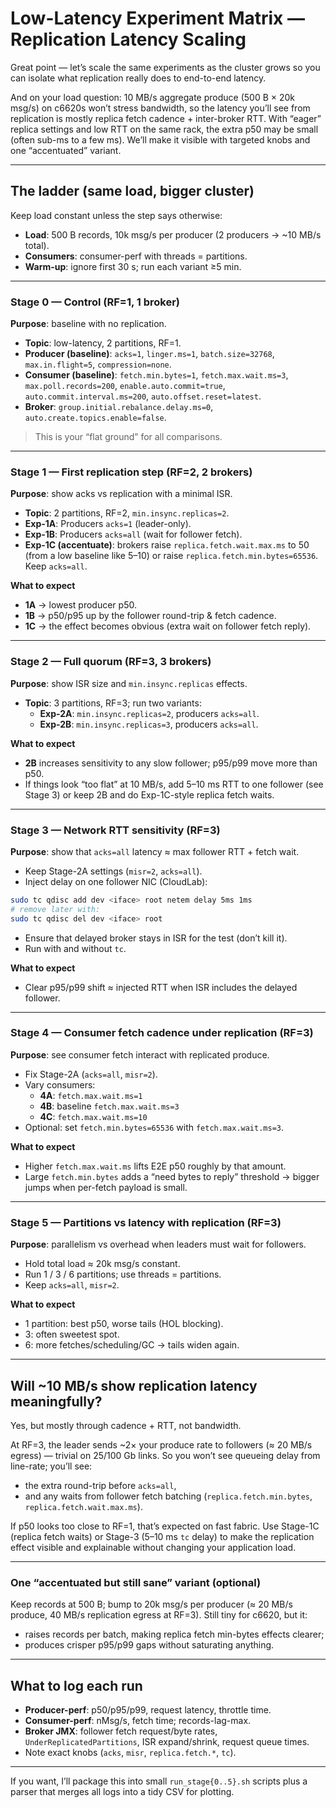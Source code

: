 # Low-Latency Experiment Matrix — Replication Latency Scaling

Great point — let’s scale the same experiments as the cluster grows so you can isolate what replication really does to end-to-end latency.

And on your load question: 10 MB/s aggregate produce (500 B × 20k msg/s) on c6620s won’t stress bandwidth, so the latency you’ll see from replication is mostly replica fetch cadence + inter-broker RTT. With “eager” replica settings and low RTT on the same rack, the extra p50 may be small (often sub-ms to a few ms). We’ll make it visible with targeted knobs and one “accentuated” variant.

---

## The ladder (same load, bigger cluster)

Keep load constant unless the step says otherwise:
- **Load**: 500 B records, 10k msg/s per producer (2 producers → ~10 MB/s total).
- **Consumers**: consumer-perf with threads = partitions.
- **Warm-up**: ignore first 30 s; run each variant ≥5 min.

---

### Stage 0 — Control (RF=1, 1 broker)

**Purpose**: baseline with no replication.
- **Topic**: low-latency, 2 partitions, RF=1.
- **Producer (baseline)**: `acks=1`, `linger.ms=1`, `batch.size=32768`, `max.in.flight=5`, `compression=none`.
- **Consumer (baseline)**: `fetch.min.bytes=1`, `fetch.max.wait.ms=3`, `max.poll.records=200`, `enable.auto.commit=true`, `auto.commit.interval.ms=200`, `auto.offset.reset=latest`.
- **Broker**: `group.initial.rebalance.delay.ms=0`, `auto.create.topics.enable=false`.

> This is your “flat ground” for all comparisons.

---

### Stage 1 — First replication step (RF=2, 2 brokers)

**Purpose**: show acks vs replication with a minimal ISR.
- **Topic**: 2 partitions, RF=2, `min.insync.replicas=2`.
- **Exp-1A**: Producers `acks=1` (leader-only).
- **Exp-1B**: Producers `acks=all` (wait for follower fetch).
- **Exp-1C (accentuate)**: brokers raise `replica.fetch.wait.max.ms` to 50 (from a low baseline like 5–10) or raise `replica.fetch.min.bytes=65536`. Keep `acks=all`.

**What to expect**
- **1A** → lowest producer p50.
- **1B** → p50/p95 up by the follower round-trip & fetch cadence.
- **1C** → the effect becomes obvious (extra wait on follower fetch reply).

---

### Stage 2 — Full quorum (RF=3, 3 brokers)

**Purpose**: show ISR size and `min.insync.replicas` effects.
- **Topic**: 3 partitions, RF=3; run two variants:
  - **Exp-2A**: `min.insync.replicas=2`, producers `acks=all`.
  - **Exp-2B**: `min.insync.replicas=3`, producers `acks=all`.

**What to expect**
- **2B** increases sensitivity to any slow follower; p95/p99 move more than p50.
- If things look “too flat” at 10 MB/s, add 5–10 ms RTT to one follower (see Stage 3) or keep 2B and do Exp-1C-style replica fetch waits.

---

### Stage 3 — Network RTT sensitivity (RF=3)

**Purpose**: show that `acks=all` latency ≈ max follower RTT + fetch wait.
- Keep Stage-2A settings (`misr=2`, `acks=all`).
- Inject delay on one follower NIC (CloudLab):

```bash
sudo tc qdisc add dev <iface> root netem delay 5ms 1ms
# remove later with:
sudo tc qdisc del dev <iface> root
```

- Ensure that delayed broker stays in ISR for the test (don’t kill it).
- Run with and without `tc`.

**What to expect**
- Clear p95/p99 shift ≈ injected RTT when ISR includes the delayed follower.

---

### Stage 4 — Consumer fetch cadence under replication (RF=3)

**Purpose**: see consumer fetch interact with replicated produce.
- Fix Stage-2A (`acks=all`, `misr=2`).
- Vary consumers:
  - **4A**: `fetch.max.wait.ms=1`
  - **4B**: baseline `fetch.max.wait.ms=3`
  - **4C**: `fetch.max.wait.ms=10`
- Optional: set `fetch.min.bytes=65536` with `fetch.max.wait.ms=3`.

**What to expect**
- Higher `fetch.max.wait.ms` lifts E2E p50 roughly by that amount.
- Large `fetch.min.bytes` adds a “need bytes to reply” threshold → bigger jumps when per-fetch payload is small.

---

### Stage 5 — Partitions vs latency with replication (RF=3)

**Purpose**: parallelism vs overhead when leaders must wait for followers.
- Hold total load ≈ 20k msg/s constant.
- Run 1 / 3 / 6 partitions; use threads = partitions.
- Keep `acks=all`, `misr=2`.

**What to expect**
- 1 partition: best p50, worse tails (HOL blocking).
- 3: often sweetest spot.
- 6: more fetches/scheduling/GC → tails widen again.

---

## Will ~10 MB/s show replication latency meaningfully?
Yes, but mostly through cadence + RTT, not bandwidth.

At RF=3, the leader sends ~2× your produce rate to followers (≈ 20 MB/s egress) — trivial on 25/100 Gb links. So you won’t see queueing delay from line-rate; you’ll see:
- the extra round-trip before `acks=all`,
- and any waits from follower fetch batching (`replica.fetch.min.bytes`, `replica.fetch.wait.max.ms`).

If p50 looks too close to RF=1, that’s expected on fast fabric. Use Stage-1C (replica fetch waits) or Stage-3 (5–10 ms `tc` delay) to make the replication effect visible and explainable without changing your application load.

---

### One “accentuated but still sane” variant (optional)
Keep records at 500 B; bump to 20k msg/s per producer (≈ 20 MB/s produce, 40 MB/s replication egress at RF=3). Still tiny for c6620, but it:
- raises records per batch, making replica fetch min-bytes effects clearer;
- produces crisper p95/p99 gaps without saturating anything.

---

## What to log each run
- **Producer-perf**: p50/p95/p99, request latency, throttle time.
- **Consumer-perf**: nMsg/s, fetch time; records-lag-max.
- **Broker JMX**: follower fetch request/byte rates, `UnderReplicatedPartitions`, ISR expand/shrink, request queue times.
- Note exact knobs (`acks`, `misr`, `replica.fetch.*`, `tc`).

---

If you want, I’ll package this into small `run_stage{0..5}.sh` scripts plus a parser that merges all logs into a tidy CSV for plotting.
